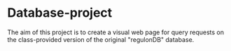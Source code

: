 # Database-project

The aim of this project is to create a visual web page for query requests on the class-provided version of the original "regulonDB" database. 
